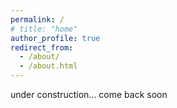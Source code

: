 ```yaml
---
permalink: /
# title: "home"
author_profile: true
redirect_from: 
  - /about/
  - /about.html
---
```


under construction... come back soon
